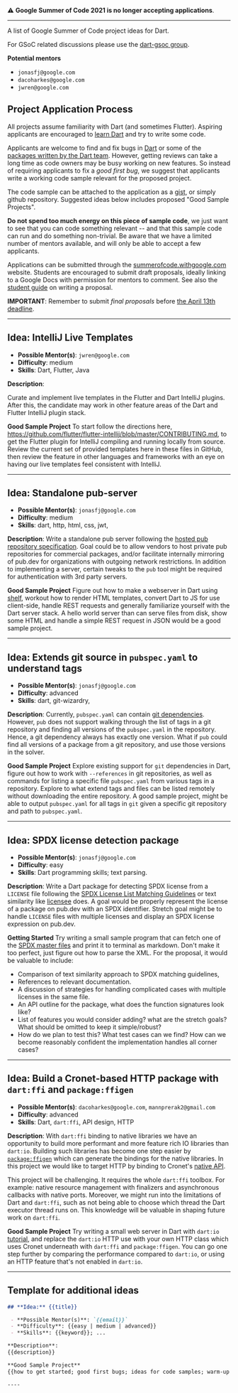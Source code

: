 :warning: **Google Summer of Code 2021 is no longer accepting applications**.

-----------

A list of Google Summer of Code project ideas for Dart.

For GSoC related discussions please use the [dart-gsoc group](https://groups.google.com/forum/#!forum/dart-gsoc).

**Potential mentors**
 * `jonasfj@google.com`
 * `dacoharkes@google.com`
 * `jwren@google.com`

## Project Application Process
All projects assume familiarity with Dart (and sometimes Flutter). Aspiring applicants are encouraged to [learn Dart](https://dart.dev/guides/language/language-tour) and try to write some code.

Applicants are welcome to find and fix bugs in [Dart](https://github.com/dart-lang/sdk) or some of the [packages written by the Dart team](https://pub.dev/publishers/dart.dev/packages). However, getting reviews can take a long time as code owners may be busy working on new features. So instead of requiring applicants to fix a _good first bug_, we
suggest that applicants write a working code sample relevant for the proposed project.

The code sample can be attached to the application as a [gist](https://gist.github.com/), or simply github repository. Suggested ideas below includes proposed "Good Sample Projects".

**Do not spend too much energy on this piece of sample code**, we just want to see
that you can code something relevant -- and that this sample code can run and do something non-trivial. Be aware that we have a limited number of
mentors available, and will only be able to accept a few applicants.

Applications can be submitted through the [summerofcode.withgoogle.com](https://summerofcode.withgoogle.com/) website. Students are encouraged to submit draft proposals, ideally linking to a Google Docs with permission for mentors to comment. See also the [student guide](https://google.github.io/gsocguides/student/writing-a-proposal) on writing a proposal.

**IMPORTANT**: Remember to submit _final proposals_ before [the April 13th deadline](https://summerofcode.withgoogle.com/how-it-works/#timeline).

----

## **Idea:** IntelliJ Live Templates

 - **Possible Mentor(s)**: `jwren@google.com`
 - **Difficulty**: medium
 - **Skills**: Dart, Flutter, Java

**Description**:

Curate and implement live templates in the Flutter and Dart IntelliJ plugins.  After this, the candidate may work in other feature areas of the Dart and Flutter IntelliJ plugin stack.

**Good Sample Project**
To start follow the directions here, https://github.com/flutter/flutter-intellij/blob/master/CONTRIBUTING.md, to get the Flutter plugin for IntelliJ compiling and running locally from source.  Review the current set of provided templates here in these files in GitHub, then review the feature in other languages and frameworks with an eye on having our live templates feel consistent with IntelliJ.

----

## **Idea:** Standalone pub-server

 - **Possible Mentor(s)**: `jonasfj@google.com`
 - **Difficulty**: medium
 - **Skills**: dart, http, html, css, jwt,

**Description**:
Write a standalone pub server following the [hosted pub repository specification](https://github.com/dart-lang/pub/blob/master/doc/repository-spec-v2.md). Goal could be to allow vendors to host private pub repositories for commercial packages, and/or facilitate internally mirroring of pub.dev for organizations with outgoing network restrictions. In addition to implementing a server, certain tweaks to the `pub` tool might be required for authentication with 3rd party servers.

**Good Sample Project**
Figure out how to make a webserver in Dart using [shelf](https://pub.dev/packages/shelf),
workout how to render HTML templates, convert Dart to JS for use client-side,
handle REST requests and generally familiarize yourself with the Dart server stack.
A hello world server than can serve files from disk, show some HTML and handle a simple REST request in JSON would be a good sample project.

----

## **Idea:** Extends git source in `pubspec.yaml` to understand tags

 - **Possible Mentor(s)**: `jonasfj@google.com`
 - **Difficulty**: advanced
 - **Skills**: dart, git-wizardry,

**Description**:
Currently, `pubspec.yaml` can contain
[git dependencies](https://dart.dev/tools/pub/dependencies#git-packages).
However, `pub` does not support walking through the list of tags in a git repository
and finding all versions of the `pubspec.yaml` in the repository. Hence, a git
dependency always has exactly one version. What if `pub` could find all versions
of a package from a git repository, and use those versions in the solver.

**Good Sample Project**
Explore existing support for `git` dependencies in Dart, figure out how to work
with `--references` in git repositories, as well as commands for listing a
specific file `pubspec.yaml` from various tags in a repository. Explore to what
extend tags and files can be listed remotely without downloading
the entire repository.
A good sample project, might be able to output `pubspec.yaml` for all tags in `git` given a specific git repository and path to `pubspec.yaml`.

----

## **Idea:** SPDX license detection package

 - **Possible Mentor(s)**: `jonasfj@google.com`
 - **Difficulty**: easy
 - **Skills**: Dart programming skills; text parsing.


**Description**:
Write a Dart package for detecting SPDX license from a `LICENSE` file following
the [SPDX License List Matching Guidelines](https://spdx.org/spdx-license-list/matching-guidelines)
or text similarity like [licensee](https://github.com/licensee/licensee) does.
A goal would be properly represent the license of a package on pub.dev with an
SPDX identifier.
Stretch goal might be to handle `LICENSE` files with multiple licenses and
display an SPDX license expression on pub.dev.

**Getting Started**
Try writing a small sample program that can fetch one of the [SPDX master files](https://github.com/spdx/license-list-XML/tree/master/src) and print it to terminal as
markdown. Don't make it too perfect, just figure out how to parse the XML.
For the proposal, it would be valuable to include:
 * Comparison of text similarity approach to SPDX matching guidelines,
 * References to relevant documentation.
 * A discussion of strategies for handling complicated cases with multiple
   licenses in the same file.
 * An API outline for the package, what does the function signatures look like?
 * List of features you would consider adding? what are the stretch goals? What
   should be omitted to keep it simple/robust?
 * How do we plan to test this? What test cases can we find? How can we become
   reasonably confident the implementation handles all corner cases?

----

## **Idea:** Build a Cronet-based HTTP package with `dart:ffi` and `package:ffigen`

 - **Possible Mentor(s)**: `dacoharkes@google.com`, `mannprerak2@gmail.com`
 - **Difficulty**: advanced
 - **Skills**: Dart, `dart:ffi`, API design, HTTP

**Description**:
With `dart:ffi` binding to native libraries we have an opportunity to build more performant and more feature rich IO libraries than `dart:io`.
Building such libraries has become one step easier by [`package:ffigen`](https://pub.dev/packages/ffigen) which can generate the bindings for the native libraries.
In this project we would like to target HTTP by binding to Cronet's [native API](https://chromium.googlesource.com/chromium/src/+/master/components/cronet/native/test_instructions.md).

This project will be challenging.
It requires the whole `dart:ffi` toolbox. For example: native resource management with finalizers and asynchronous callbacks with native ports.
Moreover, we might run into the limitations of Dart and `dart:ffi`, such as not being able to choose which thread the Dart executor thread runs on.
This knowledge will be valuable in shaping future work on `dart:ffi`.

**Good Sample Project**
Try writing a small web server in Dart with `dart:io` [tutorial](https://dart.dev/tutorials/server/httpserver), and replace the `dart:io` HTTP use with your own HTTP class which uses Cronet underneath with `dart:ffi` and `package:ffigen`.
You can go one step further by comparing the performance compared to `dart:io`, or using an HTTP feature that's not enabled in `dart:io`.



----

## Template for additional ideas

```md
## **Idea:** {{title}}

 - **Possible Mentor(s)**: `{{email}}`
 - **Difficulty**: {{easy | medium | advanced}}
 - **Skills**: {{keyword}}; ...

**Description**:
{{description}}

**Good Sample Project**
{{how to get started; good first bugs; ideas for code samples; warm-up exercises}}

----
```
